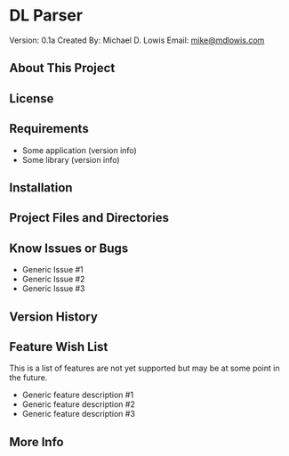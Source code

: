 DL Parser
==============================================
Version:      0.1a
Created By:   Michael D. Lowis
Email:        <mike@mdlowis.com>

About This Project
----------------------------------------------


License
----------------------------------------------


Requirements
----------------------------------------------

*   Some application (version info)
*   Some library (version info)

Installation
----------------------------------------------


Project Files and Directories
----------------------------------------------


Know Issues or Bugs
----------------------------------------------

* Generic Issue #1
* Generic Issue #2
* Generic Issue #3

Version History
----------------------------------------------


Feature Wish List
----------------------------------------------

This is a list of features are not yet supported but may be at some point in
the future.

* Generic feature description #1
* Generic feature description #2
* Generic feature description #3

More Info
----------------------------------------------


